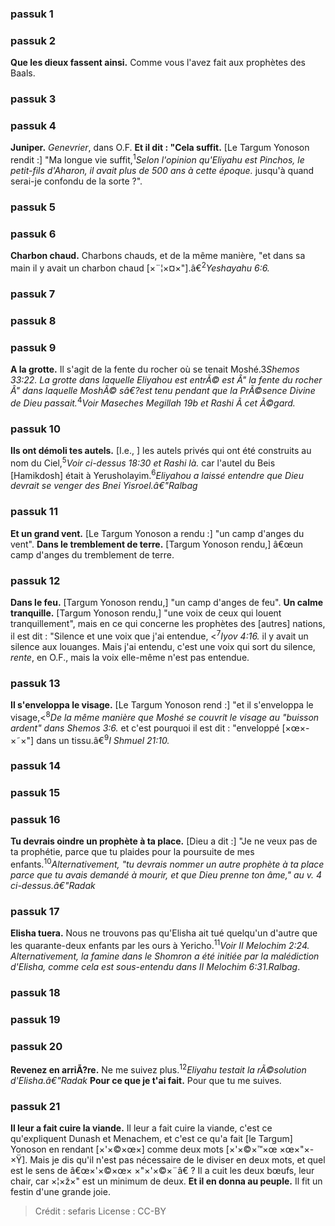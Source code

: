 
### passuk 1

### passuk 2
<b>Que les dieux fassent ainsi.</b> Comme vous l'avez fait aux prophètes des Baals.

### passuk 3

### passuk 4
<b>Juniper.</b> <i>Genevrier</i>, dans O.F.
<b>Et il dit : "Cela suffit.</b> [Le Targum Yonoson rendit :] "Ma longue vie suffit,<sup>1</sup><i class="footnote">Selon l'opinion qu'Eliyahu est Pinchos, le petit-fils d'Aharon, il avait plus de 500 ans à cette époque.</i> jusqu'à quand serai-je confondu de la sorte ?".

### passuk 5

### passuk 6
<b>Charbon chaud.</b> Charbons chauds, et de la même manière, "et dans sa main il y avait un charbon chaud [×¨¦×¤×"].â€<sup>2</sup><i class="footnote">Yeshayahu 6:6.</i>

### passuk 7

### passuk 8

### passuk 9
<b>A la grotte.</b> Il s'agit de la fente du rocher où se tenait Moshé.</sup>3</sup><i class="footnote">Shemos 33:22. La grotte dans laquelle Eliyahou est entrÃ© est Â" la fente du rocher Â" dans laquelle MoshÃ© sâ€?est tenu pendant que la PrÃ©sence Divine de Dieu passait.</i><sup>4</sup><i class="footnote">Voir Maseches Megillah 19b et Rashi Ã cet Ã©gard.</i>

### passuk 10
<b>Ils ont démoli tes autels.</b> [I.e., ] les autels privés qui ont été construits au nom du Ciel,<sup>5</sup><i class="footnote">Voir ci-dessus 18:30 et Rashi là.</i> car l'autel du Beis [Hamikdosh] était à Yerusholayim.<sup>6</sup><i class="footnote">Eliyahou a laissé entendre que Dieu devrait se venger des Bnei Yisroel.â€"Ralbag</i>

### passuk 11
<b>Et un grand vent.</b> [Le Targum Yonoson a rendu :] "un camp d'anges du vent".
<b>Dans le tremblement de terre.</b> [Targum Yonoson rendu,] â€œun camp d'anges du tremblement de terre.

### passuk 12
<b>Dans le feu.</b> [Targum Yonoson rendu,] "un camp d'anges de feu".
<b>Un calme tranquille.</b> [Targum Yonoson rendu,] "une voix de ceux qui louent tranquillement", mais en ce qui concerne les prophètes des [autres] nations, il est dit : "Silence et une voix que j'ai entendue, <<sup>7</sup><i class="footnote">Iyov 4:16.</i> il y avait un silence aux louanges. Mais j'ai entendu, c'est une voix qui sort du silence, <i>rente</i>, en O.F., mais la voix elle-même n'est pas entendue.

### passuk 13
<b>Il s'enveloppa le visage.</b> [Le Targum Yonoson rend :] "et il s'enveloppa le visage,<<sup>8</sup><i class="footnote">De la même manière que Moshé se couvrit le visage au "buisson ardent" dans Shemos 3:6. </i> et c'est pourquoi il est dit : "enveloppé [×œ×-×˜×"] dans un tissu.â€<sup>9</sup><i class="footnote">I Shmuel 21:10.</i>

### passuk 14

### passuk 15

### passuk 16
<b>Tu devrais oindre un prophète à ta place.</b> [Dieu a dit :] "Je ne veux pas de ta prophétie, parce que tu plaides pour la poursuite de mes enfants.<sup>10</sup><i class="footnote">Alternativement, "tu devrais nommer un autre prophète à ta place parce que tu avais demandé à mourir, et que Dieu prenne ton âme," au v. 4 ci-dessus.â€"Radak</i>

### passuk 17
<b>Elisha tuera.</b> Nous ne trouvons pas qu'Elisha ait tué quelqu'un d'autre que les quarante-deux enfants par les ours à Yericho.<sup>11</sup><i class="footnote">Voir II Melochim 2:24. Alternativement, la famine dans le Shomron a été initiée par la malédiction d'Elisha, comme cela est sous-entendu dans II Melochim 6:31.Ralbag</i>.

### passuk 18

### passuk 19

### passuk 20
<b>Revenez en arriÃ?re.</b> Ne me suivez plus.<sup>12</sup><i class="footnote">Eliyahu testait la rÃ©solution d'Elisha.â€"Radak</i>
<b>Pour ce que je t'ai fait.</b> Pour que tu me suives.

### passuk 21
<b>Il leur a fait cuire la viande.</b> Il leur a fait cuire la viande, c'est ce qu'expliquent Dunash et Menachem, et c'est ce qu'a fait [le Targum] Yonoson en rendant [×'×©×œ×] comme deux mots [×'×©×™×œ ×œ×"×-×Ÿ]. Mais je dis qu'il n'est pas nécessaire de le diviser en deux mots, et quel est le sens de â€œ×'×©×œ× ×"×'×©×¨â€ ? Il a cuit les deux bœufs, leur chair, car ×¦×ž×" est un minimum de deux.
<b>Et il en donna au peuple.</b> Il fit un festin d'une grande joie.

>Crédit : sefaris
>License : CC-BY